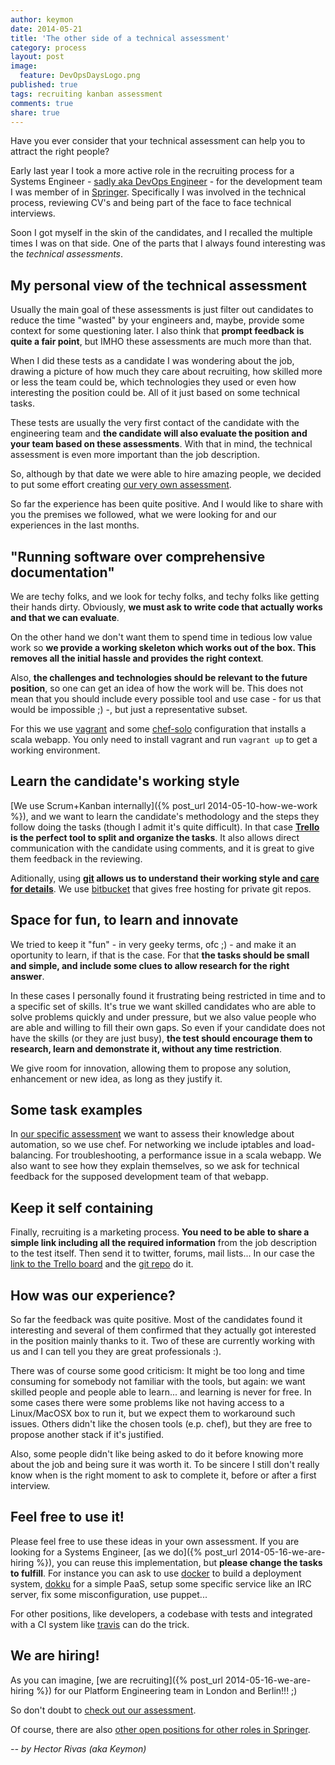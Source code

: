 ```yaml
---
author: keymon
date: 2014-05-21
title: 'The other side of a technical assessment'
category: process
layout: post
image: 
  feature: DevOpsDaysLogo.png
published: true
tags: recruiting kanban assessment
comments: true
share: true
---
```


Have you ever consider that your technical assessment can help you to attract the right people?

Early last year I took a more active role in the recruiting process for a Systems Engineer - [sadly aka DevOps Engineer](http://www.infoq.com/news/2014/03/devops) - for the development team I was member of in [Springer](http://joinit.springer.com/). Specifically I was involved in the technical process, reviewing CV's and being part of the face to face technical interviews.

Soon I got myself in the skin of the candidates, and I recalled the multiple times I was on that side. One of the parts that I always found interesting was the *technical assessments*.

My personal view of the technical assessment
----------------------------------

Usually the main goal of these assessments is just filter out candidates to reduce the time "wasted" by your engineers and, maybe, provide some context for some questioning later. I also think that **prompt feedback is quite a fair point**, but IMHO these assessments are much more than that.

When I did these tests as a candidate I was wondering about the job, drawing a picture of how much they care about recruiting, how skilled more or less the team could be, which technologies they used or even how interesting the position could be. All of it just based on some technical tasks.

These tests are usually the very first contact of the candidate with the engineering team and **the candidate will also evaluate the position and your team based on these assessments**. With that in mind, the technical assessment is even more important than the job description. 

So, although by that date we were able to hire amazing people, we decided to put some effort creating [our very own assessment](https://trello.com/b/5qMF0d5A/springer-platform-engineer-assessment). 

So far the experience has been quite positive. And I would like to share with you the premises we followed, what we were looking for and our experiences in the last months.


"Running software over comprehensive documentation"
---------------------------------------------------

We are techy folks, and we look for techy folks, and techy folks like getting their hands dirty. Obviously, **we must ask to write code that actually works and that we can evaluate**. 

On the other hand we don't want them to spend time in tedious low value work so **we provide a working skeleton which works out of the box. This removes all the initial hassle and provides the right context**.

Also, **the challenges and technologies should be relevant to the future position**, so one can get an idea of how the work will be. This does not mean that you should include every possible tool and use case - for us that would be impossible ;) -, but just a representative subset.

For this we use [vagrant](http://www.vagrantup.com/) and some [chef-solo](http://docs.opscode.com/chef_solo.html) configuration that installs a scala webapp. You only need to install vagrant and run `vagrant up` to get a working environment. 



Learn the candidate's working style
-----------------------------------

[We use Scrum+Kanban internally]({% post_url 2014-05-10-how-we-work %}), and we want to learn the candidate's methodology and the steps they follow doing the tasks (though I admit it's quite difficult). In that case **[Trello](http://trello.com) is the perfect tool to split and organize the tasks**. It also allows direct communication with the candidate using comments, and it is great to give them feedback in the reviewing.

Aditionally, using **[git](http://git-scm.com/) allows us to understand their working style and [care for details](http://bit.ly/1kmXUF3)**. We use [bitbucket](http://bitbucket.org) that gives free hosting for private git repos.




Space for fun, to learn and innovate
---------------------------------

We tried to keep it "fun" - in very geeky terms, ofc ;) - and make it an oportunity to learn, if that is the case. For that **the tasks should be small and simple, and include some clues to allow research for the right answer**.

In these cases I personally found it frustrating being restricted in time and to a specific set of skills. It's true we want skilled candidates who are able to solve problems quickly and under pressure, but we also value people who are able and willing to fill their own gaps. So even if your candidate does not have the skills (or they are just busy), **the test should encourage them to research, learn and demonstrate it, without any time restriction**. 

We give room for innovation, allowing them to propose any solution, enhancement or new idea, as long as they justify it. 

Some task examples
------------------

In [our specific assessment](https://trello.com/b/5qMF0d5A/springer-platform-engineer-assessment) we want to assess their knowledge about automation, so we use chef. For networking we include iptables and load-balancing. For troubleshooting, a performance issue in a scala webapp. We also want to see how they explain themselves, so we ask for technical feedback for the supposed development team of that webapp.


Keep it self containing 
-----------------------

Finally, recruiting is a marketing process. **You need to be able to share a simple link including all the required information** from the job description to the test itself. Then send it to twitter, forums, mail lists... In our case the [link to the Trello board](https://trello.com/c/XF1D9Rqw/1-read-this-first-job-description) and the [git repo](https://bitbucket.org/springersbm/systems-engineer-assessment/src/master/README.md) do it.

How was our experience?
-----------------------

So far the feedback was quite positive. Most of the candidates found it interesting and several of them confirmed that they actually got interested in the position mainly thanks to it. Two of these are currently working with us and I can tell you they are great professionals :). 

There was of course some good criticism: It might be too long and time consuming for somebody not familiar with the tools, but again: we want skilled people and people able to learn... and learning is never for free. In some cases there were some problems like not having access to a Linux/MacOSX box to run it, but we expect them to workaround such issues. Others didn't like the chosen tools (e.p. chef), but they are free to propose another stack if it's justified.

Also, some people didn't like being asked to do it before knowing more about the job and being sure it was worth it. To be sincere I still don't really know when is the right moment to ask to complete it, before or after a first interview.

Feel free to use it!
-------------------

Please feel free to use these ideas in your own assessment. If you are looking for a Systems Engineer, [as we do]({% post_url 2014-05-16-we-are-hiring %}), you can reuse this implementation, but **please change the tasks to fulfill**. For instance you can ask to use [docker](https://www.docker.io/) to build a deployment system, [dokku](https://github.com/progrium/dokku) for a simple PaaS, setup some specific service like an IRC server, fix some misconfiguration, use puppet...

For other positions, like developers, a codebase with tests and integrated with a CI system like [travis](https://travis-ci.org/) can do the trick. 

We are hiring!
--------------

As you can imagine, [we are recruiting]({% post_url 2014-05-16-we-are-hiring %}) for our Platform Engineering team in London and Berlin!!! ;)

So don't doubt to [check out our assessment](https://trello.com/b/5qMF0d5A/springer-platform-engineer-assessment). 

Of course, there are also [other open positions for other roles in Springer](http://joinit.springer.com/#join-our-team).

*-- by Hector Rivas (aka Keymon)*
